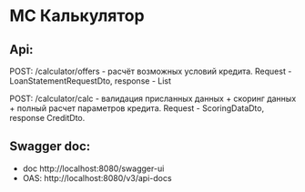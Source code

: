 # МС Калькулятор

## Api:
POST: /calculator/offers - расчёт возможных условий кредита. 
Request - LoanStatementRequestDto, response - List<LoanOfferDto>

POST: /calculator/calc - валидация присланных данных + скоринг данных + полный расчет параметров кредита. 
Request - ScoringDataDto, response CreditDto.

## Swagger doc:
*  doc http://localhost:8080/swagger-ui
*  OAS: http://localhost:8080/v3/api-docs